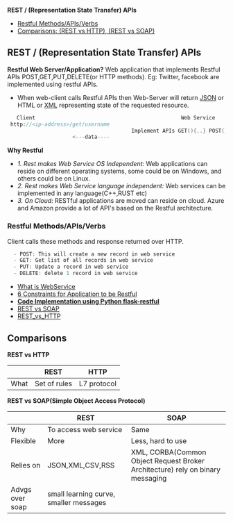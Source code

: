 **REST / (Representation State Transfer) APIs**
- [Restful Methods/APIs/Verbs](#m)
- [Comparisons: (REST vs HTTP), (REST vs SOAP)](#vs)


## REST / (Representation State Transfer) APIs
**Restful Web Server/Application?** Web application that implements Restful APIs POST,GET,PUT,DELETE(or HTTP methods). Eg: Twitter, facebook are implemented using restful APIs.
- When web-client calls Restful APIs then Web-Server will return [JSON](/Languages/ScriptingLanguages/JavaScript) or HTML or [XML](/Languages/Markup_Language) representing state of the requested resource.
```c
   Client	                        	                Web Service
 http://<ip-address>/get/username
                                        Implement APIs GET(){..} POST(){..} DELETE(){..} PUT(){..}
                     <---data----
```
**Why Restful**
- *1. Rest makes Web Service OS Independent:* Web applications can reside on different operating systems, some could be on Windows, and others could be on Linux.
- *2. Rest makes Web Service language independent:* Web services can be implemented in any language(C++,RUST etc)
- *3. On Cloud:* RESTful applications are moved can reside on cloud. Azure and Amazon provide a lot of API's based on the Restful architecture. 

<a name=m></a>
### Restful Methods/APIs/Verbs
Client calls these methods and response returned over HTTP.
```c
  - POST: This will create a new record in web service
  - GET: Get list of all records in web service
  - PUT: Update a record in web service
  - DELETE: delete 1 record in web service
```

- [What is WebService](../WebServer_vs_WebService)
- [6 Constraints for Application to be Restful](Restful_Constraints)
- **[Code Implementation using Python flask-restful](/Languages/ScriptingLanguages/Python/web-frameworks/flask-restful)**
- [REST vs SOAP](REST_vs_SOAP)
- [REST_vs_HTTP](REST_vs_HTTP)

<a name=vs></a>
## Comparisons
**REST vs HTTP**

||REST|HTTP|
|---|---|---|
|What|Set of rules|L7 protocol|

**REST vs SOAP(Simple Object Access Protocol)**

||REST|SOAP|
|---|---|---|
|Why|To access web service|Same|
|Flexible|More|Less, hard to use|
|Relies on|JSON,XML,CSV,RSS|XML, CORBA(Common Object Request Broker Architecture) rely on binary messaging|
|Advgs over soap|small learning curve, smaller messages||


